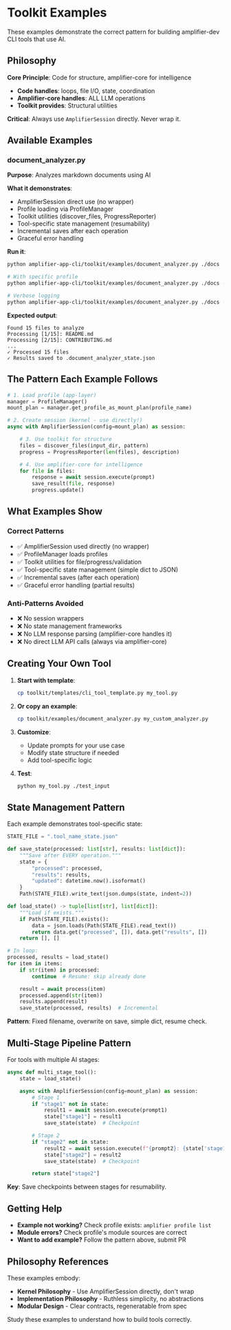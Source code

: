 # Toolkit Examples

These examples demonstrate the correct pattern for building amplifier-dev CLI tools that use AI.

## Philosophy

**Core Principle**: Code for structure, amplifier-core for intelligence

- **Code handles**: loops, file I/O, state, coordination
- **Amplifier-core handles**: ALL LLM operations
- **Toolkit provides**: Structural utilities

**Critical**: Always use `AmplifierSession` directly. Never wrap it.

## Available Examples

### document_analyzer.py

**Purpose**: Analyzes markdown documents using AI

**What it demonstrates**:
- AmplifierSession direct use (no wrapper)
- Profile loading via ProfileManager
- Toolkit utilities (discover_files, ProgressReporter)
- Tool-specific state management (resumability)
- Incremental saves after each operation
- Graceful error handling

**Run it**:
```bash
python amplifier-app-cli/toolkit/examples/document_analyzer.py ./docs

# With specific profile
python amplifier-app-cli/toolkit/examples/document_analyzer.py ./docs --profile production

# Verbose logging
python amplifier-app-cli/toolkit/examples/document_analyzer.py ./docs --verbose
```

**Expected output**:
```
Found 15 files to analyze
Processing [1/15]: README.md
Processing [2/15]: CONTRIBUTING.md
...
✓ Processed 15 files
✓ Results saved to .document_analyzer_state.json
```

## The Pattern Each Example Follows

```python
# 1. Load profile (app-layer)
manager = ProfileManager()
mount_plan = manager.get_profile_as_mount_plan(profile_name)

# 2. Create session (kernel - use directly!)
async with AmplifierSession(config=mount_plan) as session:

    # 3. Use toolkit for structure
    files = discover_files(input_dir, pattern)
    progress = ProgressReporter(len(files), description)

    # 4. Use amplifier-core for intelligence
    for file in files:
        response = await session.execute(prompt)
        save_result(file, response)
        progress.update()
```

## What Examples Show

### Correct Patterns

- ✅ AmplifierSession used directly (no wrapper)
- ✅ ProfileManager loads profiles
- ✅ Toolkit utilities for file/progress/validation
- ✅ Tool-specific state management (simple dict to JSON)
- ✅ Incremental saves (after each operation)
- ✅ Graceful error handling (partial results)

### Anti-Patterns Avoided

- ❌ No session wrappers
- ❌ No state management frameworks
- ❌ No LLM response parsing (amplifier-core handles it)
- ❌ No direct LLM API calls (always via amplifier-core)

## Creating Your Own Tool

1. **Start with template**:
   ```bash
   cp toolkit/templates/cli_tool_template.py my_tool.py
   ```

2. **Or copy an example**:
   ```bash
   cp toolkit/examples/document_analyzer.py my_custom_analyzer.py
   ```

3. **Customize**:
   - Update prompts for your use case
   - Modify state structure if needed
   - Add tool-specific logic

4. **Test**:
   ```bash
   python my_tool.py ./test_input
   ```

## State Management Pattern

Each example demonstrates tool-specific state:

```python
STATE_FILE = ".tool_name_state.json"

def save_state(processed: list[str], results: list[dict]):
    """Save after EVERY operation."""
    state = {
        "processed": processed,
        "results": results,
        "updated": datetime.now().isoformat()
    }
    Path(STATE_FILE).write_text(json.dumps(state, indent=2))

def load_state() -> tuple[list[str], list[dict]]:
    """Load if exists."""
    if Path(STATE_FILE).exists():
        data = json.loads(Path(STATE_FILE).read_text())
        return data.get("processed", []), data.get("results", [])
    return [], []

# In loop:
processed, results = load_state()
for item in items:
    if str(item) in processed:
        continue  # Resume: skip already done

    result = await process(item)
    processed.append(str(item))
    results.append(result)
    save_state(processed, results)  # Incremental
```

**Pattern**: Fixed filename, overwrite on save, simple dict, resume check.

## Multi-Stage Pipeline Pattern

For tools with multiple AI stages:

```python
async def multi_stage_tool():
    state = load_state()

    async with AmplifierSession(config=mount_plan) as session:
        # Stage 1
        if "stage1" not in state:
            result1 = await session.execute(prompt1)
            state["stage1"] = result1
            save_state(state)  # Checkpoint

        # Stage 2
        if "stage2" not in state:
            result2 = await session.execute(f"{prompt2}: {state['stage1']}")
            state["stage2"] = result2
            save_state(state)  # Checkpoint

        return state["stage2"]
```

**Key**: Save checkpoints between stages for resumability.

## Getting Help

- **Example not working?** Check profile exists: `amplifier profile list`
- **Module errors?** Check profile's module sources are correct
- **Want to add example?** Follow the pattern above, submit PR

## Philosophy References

These examples embody:
- **Kernel Philosophy** - Use AmplifierSession directly, don't wrap
- **Implementation Philosophy** - Ruthless simplicity, no abstractions
- **Modular Design** - Clear contracts, regeneratable from spec

Study these examples to understand how to build tools correctly.
